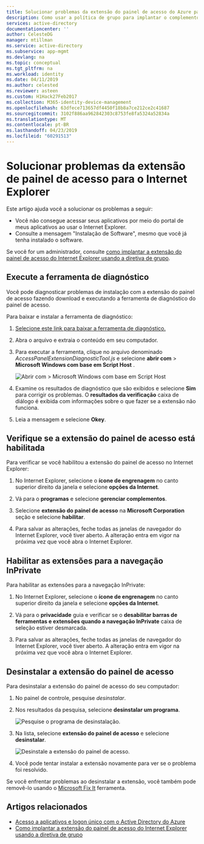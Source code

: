 ```yaml
---
title: Solucionar problemas da extensão do painel de acesso do Azure para o IE | Microsoft Docs
description: Como usar a política de grupo para implantar o complemento do Internet Explorer para o portal de meus aplicativos.
services: active-directory
documentationcenter: ''
author: CelesteDG
manager: mtillman
ms.service: active-directory
ms.subservice: app-mgmt
ms.devlang: na
ms.topic: conceptual
ms.tgt_pltfrm: na
ms.workload: identity
ms.date: 04/11/2019
ms.author: celested
ms.reviewer: asteen
ms.custom: H1Hack27Feb2017
ms.collection: M365-identity-device-management
ms.openlocfilehash: 63dfece713657df4450f18b8a7ce212ce2c41687
ms.sourcegitcommit: 3102f886aa962842303c8753fe8fa5324a52834a
ms.translationtype: MT
ms.contentlocale: pt-BR
ms.lasthandoff: 04/23/2019
ms.locfileid: "60291513"
---
```

# <a name="troubleshoot-the-access-panel-extension-for-internet-explorer"></a>Solucionar problemas da extensão de painel de acesso para o Internet Explorer

Este artigo ajuda você a solucionar os problemas a seguir:

* Você não consegue acessar seus aplicativos por meio do portal de meus aplicativos ao usar o Internet Explorer.
* Consulte a mensagem "Instalação de Software", mesmo que você já tenha instalado o software.

Se você for um administrador, consulte [como implantar a extensão do painel de acesso do Internet Explorer usando a diretiva de grupo](deploy-access-panel-browser-extension.md).

## <a name="run-the-diagnostic-tool"></a>Execute a ferramenta de diagnóstico

Você pode diagnosticar problemas de instalação com a extensão do painel de acesso fazendo download e executando a ferramenta de diagnóstico do painel de acesso. 

Para baixar e instalar a ferramenta de diagnóstico:

1. [Selecione este link para baixar a ferramenta de diagnóstico.](https://account.activedirectory.windowsazure.com/applications/AccessPanelExtensionDiagnosticTool/AccessPanelExtensionDiagnosticTool.zip)

2. Abra o arquivo e extraia o conteúdo em seu computador.
   
3. Para executar a ferramenta, clique no arquivo denominado *AccessPanelExtensionDiagnosticTool.js* e selecione **abrir com** > **Microsoft Windows com base em Script Host** .
   
    ![Abrir com > Microsoft Windows com base em Script Host](./media/manage-access-panel-browser-extension/open-access-panel-extension-diagnostic-tool.png)

4. Examine os resultados de diagnóstico que são exibidos e selecione **Sim** para corrigir os problemas. O **resultados da verificação** caixa de diálogo é exibida com informações sobre o que fazer se a extensão não funciona.  

5. Leia a mensagem e selecione **Okey**.

## <a name="check-that-the-access-panel-extension-is-enabled"></a>Verifique se a extensão do painel de acesso está habilitada

Para verificar se você habilitou a extensão do painel de acesso no Internet Explorer:

1. No Internet Explorer, selecione o **ícone de engrenagem** no canto superior direito da janela e selecione **opções da Internet**.
   
2. Vá para o **programas** e selecione **gerenciar complementos**.
   
3. Selecione **extensão do painel de acesso** na **Microsoft Corporation** seção e selecione **habilitar**.
   
4. Para salvar as alterações, feche todas as janelas de navegador do Internet Explorer, você tiver aberto. A alteração entra em vigor na próxima vez que você abra o Internet Explorer.

## <a name="enable-extensions-for-inprivate-browsing"></a>Habilitar as extensões para a navegação InPrivate

Para habilitar as extensões para a navegação InPrivate:

1. No Internet Explorer, selecione o **ícone de engrenagem** no canto superior direito da janela e selecione **opções da Internet**.
   
2. Vá para o **privacidade** guia e verificar se o **desabilitar barras de ferramentas e extensões quando a navegação InPrivate** caixa de seleção estiver desmarcada.
   
3.  Para salvar as alterações, feche todas as janelas de navegador do Internet Explorer, você tiver aberto. A alteração entra em vigor na próxima vez que você abra o Internet Explorer.

## <a name="uninstall-the-access-panel-extension"></a>Desinstalar a extensão do painel de acesso

Para desinstalar a extensão do painel de acesso do seu computador:

1. No painel de controle, pesquise *desinstalar*. 

2. Nos resultados da pesquisa, selecione **desinstalar um programa**.
   
    ![Pesquise o programa de desinstalação.](./media/manage-access-panel-browser-extension/uninstall-program-control-panel.png)

3. Na lista, selecione **extensão do painel de acesso** e selecione **desinstalar**.

    ![Desinstale a extensão do painel de acesso.](./media/manage-access-panel-browser-extension/uninstall-access-panel-extension.png)
   
4. Você pode tentar instalar a extensão novamente para ver se o problema foi resolvido.

Se você enfrentar problemas ao desinstalar a extensão, você também pode removê-lo usando o [Microsoft Fix It](https://go.microsoft.com/?linkid=9779673) ferramenta.

## <a name="related-articles"></a>Artigos relacionados
* [Acesso a aplicativos e logon único com o Active Directory do Azure](what-is-single-sign-on.md)
* [Como implantar a extensão do painel de acesso do Internet Explorer usando a diretiva de grupo](deploy-access-panel-browser-extension.md)

